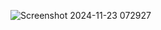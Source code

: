 ![Screenshot 2024-11-23 072927](https://github.com/user-attachments/assets/579f8adb-5d93-4e0e-9488-b2b4a250b97a)
